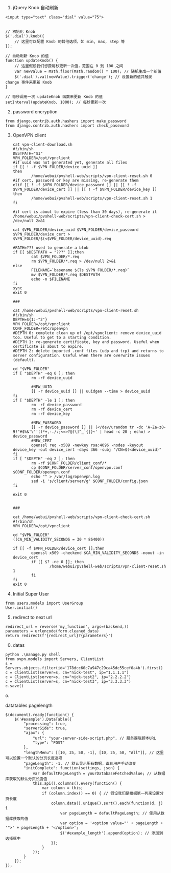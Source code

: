 1. jQuery Knob 自动刷新

```commandline
<input type="text" class="dial" value="75">


// 初始化 Knob
$('.dial').knob({
    // 这里可以配置 Knob 的其他选项，如 min, max, step 等
});
 
// 自动刷新 Knob 的值
function updateKnob() {
    // 这里假设我们想要每秒更新一次值，范围在 0 到 100 之间
    var newValue = Math.floor(Math.random() * 100); // 随机生成一个新值
    $('.dial').val(newValue).trigger('change'); // 设置新的值并触发 change 事件来更新 Knob
}
 
// 每秒调用一次 updateKnob 函数来更新 Knob 的值
setInterval(updateKnob, 1000); // 每秒更新一次
```



2.  password encryption

   ```
   from django.contrib.auth.hashers import make_password
   from django.contrib.auth.hashers import check_password
   ```

3.  OpenVPN client
    ```commandline
    cat vpn-client-download.sh
    #!/bin/sh
    DESTPATH="$1"
    VPN_FOLDER=/opt/vpnclient
    #if uuid was not generated yet, generate all files
    if [[ ! -f $VPN_FOLDER/device_uuid ]]
    then
            /home/webui/pvshell-web/scripts/vpn-client-reset.sh 0
    #if cert, password or key are missing, re-generate them
    elif [[ ! -f $VPN_FOLDER/device_password ]] || [[ ! -f $VPN_FOLDER/device_cert ]] || [[ ! -f $VPN_FOLDER/device_key ]]
    then
            /home/webui/pvshell-web/scripts/vpn-client-reset.sh 1
    fi
    
    #if cert is about to expire (less than 30 days), re-generate it
    /home/webui/pvshell-web/scripts/vpn-client-check-cert.sh > /dev/null 2>&1
    
    cat $VPN_FOLDER/device_uuid $VPN_FOLDER/device_password $VPN_FOLDER/device_cert > $VPN_FOLDER/$(<$VPN_FOLDER/device_uuid).req
    
    #PATH=??? used to generate a blob
    if [[ $DESTPATH = "???" ]];then
            cat $VPN_FOLDER/*.req
            rm $VPN_FOLDER/*.req > /dev/null 2>&1
    else
            FILENAME=`basename $(ls $VPN_FOLDER/*.req)`
            mv $VPN_FOLDER/*.req $DESTPATH
            echo -n $FILENAME
    fi
    sync
    exit 0
    
    ### 
    
    cat /home/webui/pvshell-web/scripts/vpn-client-reset.sh
    #!/bin/sh
    DEPTH=${1:-"2"}
    VPN_FOLDER=/opt/vpnclient
    CONF_FOLDER=/etc/openvpn
    #DEPTH 0: complete clean up of /opt/vpnclient: remove device_uuid too. Useful to get to a starting condition.
    #DEPTH 1: re-generate certificate, key and password. Useful when certificate is about to expire.
    #DEPTH 2: delete imported .conf files (udp and tcp) and returns to server configuration. Useful when there are overwrite issues (default).
    
    cd "$VPN_FOLDER"
    if [ "$DEPTH" -eq 0 ]; then
            rm -rf device_uuid
    
            #NEW_UUID
            [[ -r device_uuid ]] || uuidgen --time > device_uuid
    fi
    if [ "$DEPTH" -le 1 ]; then
            rm -rf device_password
            rm -rf device_cert
            rm -rf device_key
    
            #NEW_PASSWORD
            [[ -r device_password ]] || (</dev/urandom tr -dc 'A-Za-z0-9!"#$%&'\''()*+,-./:;<=>?@[\]^_`{|}~' | head -c 20 ; echo) > device_password
            #NEW_CERT
            openssl req -x509 -newkey rsa:4096 -nodes -keyout device_key -out device_cert -days 366 -subj "/CN=$(<device_uuid)"
    fi
    if [ "$DEPTH" -eq 2 ]; then
            rm -rf $CONF_FOLDER/client_conf/*
            cp $CONF_FOLDER/server_conf/openvpn.conf $CONF_FOLDER/openvpn.conf
            echo "" > /var/log/openvpn.log
            sed -i 's/client/server/g' $CONF_FOLDER/config.json
    fi
    
    exit 0
    
    
    ###
    
    cat /home/webui/pvshell-web/scripts/vpn-client-check-cert.sh
    #!/bin/sh
    VPN_FOLDER=/opt/vpnclient
    
    cd "$VPN_FOLDER"
    ((CA_MIN_VALIDITY_SECONDS = 30 * 86400))
    
    if [[ -f $VPN_FOLDER/device_cert ]];then
            openssl x509 -checkend $CA_MIN_VALIDITY_SECONDS -noout -in device_cert
            if [[ $? -ne 0 ]]; then
                    /home/webui/pvshell-web/scripts/vpn-client-reset.sh 1
            fi
    fi
    exit 0

4.  Initial Super User
```
from users.models import UserGroup
User.initial()
```

5. redirect to next url
```https://stackoverflow.com/questions/3209906/django-return-redirect-with-parameters
redirect_url = reverse('my_function', args=(backend,))
parameters = urlencode(form.cleaned_data)
return redirect(f'{redirect_url}?{parameters}')
```

0. datas
```
python .\manage.py shell
from ovpn.models import Servers, ClientList
s = Servers.objects.filter(id='178dcc60c7a947c29ca45dc55cef0a4b').first()
c = ClientList(server=s, cn="nick-test", ip="1.1.1.1")
c = ClientList(server=s, cn="nick-test2", ip="2.2.2.2")
c = ClientList(server=s, cn="nick-test3", ip="3.3.3.3")
c.save()
```

o.

datatables pagelength
```
$(document).ready(function() {
    $('#example').DataTable({
        "processing": true,
        "serverSide": true,
        "ajax": {
            "url": "your-server-side-script.php", // 服务器端脚本URL
            "type": "POST"
        },
        "lengthMenu": [[10, 25, 50, -1], [10, 25, 50, "All"]], // 这里可以设置一个默认的分页长度选项
        "pageLength": -1, // 默认显示所有数据，直到用户手动改变
        "initComplete": function(settings, json) {
            var defaultPageLength = yourDatabaseFetchedValue; // 从数据库获取的默认分页长度值
            this.api().columns().every(function() {
                var column = this;
                if (column.index() == 0) { // 假设我们是根据第一列来设置分页长度
                    column.data().unique().sort().each(function(d, j) {
                        var pageLength = defaultPageLength; // 使用从数据库获取的值
                        var option = '<option value="' + pageLength + '">' + pageLength + '</option>';
                        $('#example_length').append(option); // 添加到选择框中
                    });
                }
            });
        }
    });
});
```